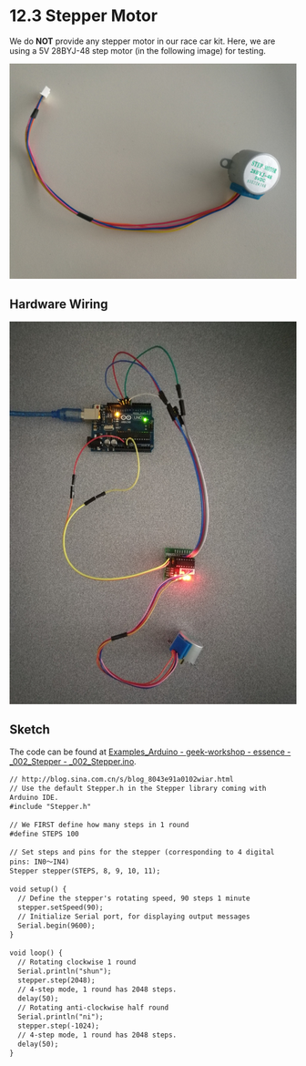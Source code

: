 # 12.3 Stepper Motor

We do **NOT** provide any stepper motor in our race car kit. Here, we are using a 5V 28BYJ-48 step motor (in the following image) for testing.

![Step Motor](../../Examples/geek-workshop/essence/motor-step.jpg)

## Hardware Wiring

![Stepper](../../Examples/geek-workshop/essence/002_stepper.jpg)


## Sketch
The code can be found at [Examples_Arduino - geek-workshop - essence - _002_Stepper - _002_Stepper.ino](https://github.com/LongerVisionRobot/Examples_Arduino/blob/master/geek-workshop/essence/_002_Stepper/_002_Stepper.ino).
```
// http://blog.sina.com.cn/s/blog_8043e91a0102wiar.html
// Use the default Stepper.h in the Stepper library coming with Arduino IDE.
#include "Stepper.h" 

// We FIRST define how many steps in 1 round 
#define STEPS 100 

// Set steps and pins for the stepper (corresponding to 4 digital pins: IN0～IN4)
Stepper stepper(STEPS, 8, 9, 10, 11);

void setup() { 
  // Define the stepper's rotating speed, 90 steps 1 minute
  stepper.setSpeed(90); 
  // Initialize Serial port, for displaying output messages
  Serial.begin(9600);
}

void loop() { 
  // Rotating clockwise 1 round 
  Serial.println("shun");
  stepper.step(2048);
  // 4-step mode, 1 round has 2048 steps. 
  delay(50); 
  // Rotating anti-clockwise half round 
  Serial.println("ni");
  stepper.step(-1024); 
  // 4-step mode, 1 round has 2048 steps. 
  delay(50);
}
```
